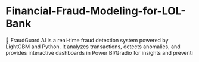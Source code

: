 # Financial-Fraud-Modeling-for-LOL-Bank
🚨 FraudGuard AI is a real-time fraud detection system powered by LightGBM and Python. It analyzes transactions, detects anomalies, and provides interactive dashboards in Power BI/Gradio for insights and preventi
